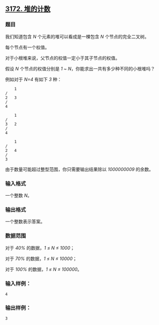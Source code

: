 ## [3172. 堆的计数](https://www.acwing.com/problem/content/3175/)

### 题目

我们知道包含 *N* 个元素的堆可以看成是一棵包含 *N* 个节点的完全二叉树。

每个节点有一个权值。

对于小根堆来说，父节点的权值一定小于其子节点的权值。

假设 *N* 个节点的权值分别是 *1 ~ N*，你能求出一共有多少种不同的小根堆吗？

例如对于 *N=4* 有如下 *3* 种：

```
    1
/ 
2   3
/
4

    1
/ 
3   2
/
4

    1
/ 
2   4
/
3
```

由于数量可能超过整型范围，你只需要输出结果除以 *1000000009* 的余数。

### 输入格式

一个整数 *N*。

### 输出格式

一个整数表示答案。

### 数据范围

对于 *40%* 的数据，*1 ≤ N ≤ 1000*；

对于 *70%* 的数据，*1 ≤ N ≤ 10000*；

对于 *100%* 的数据，*1 ≤ N ≤ 100000*。

### 输入样例：

```
4
```

### 输出样例：

```
3
```
